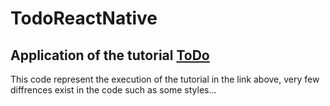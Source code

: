 # TodoReactNative
## Application of the tutorial [ToDo](https://blog.eduonix.com/web-programming-tutorials/learn-build-react-native-todo-application-part-1/)
This code represent the execution of the tutorial in the link above, very few diffrences exist in the code such as some styles...
